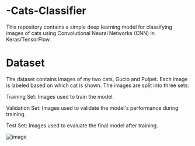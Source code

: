 # -Cats-Classifier


This repository contains a simple deep learning model for classifying images of cats using Convolutional Neural Networks (CNN) in Keras/TensorFlow.

# Dataset

The dataset contains images of my two cats, Gucio and Pulpet. Each image is labeled based on which cat is shown. The images are split into three sets:

Training Set: Images used to train the model.

Validation Set: Images used to validate the model's performance during training.

Test Set: Images used to evaluate the final model after training.


![image](https://github.com/user-attachments/assets/2f066211-a0f2-4796-8c40-3ed8dad85fe5)
